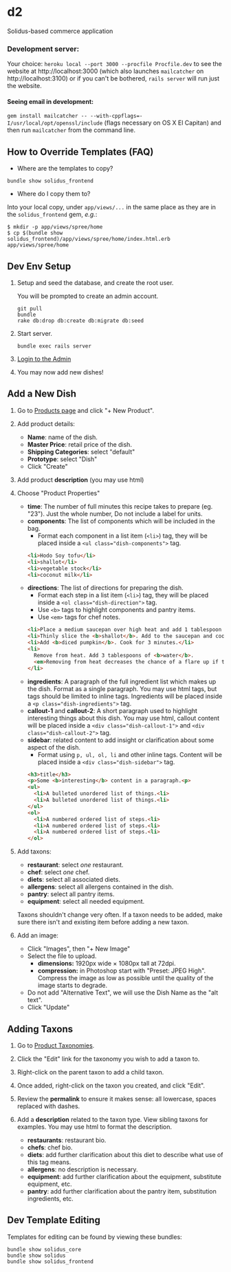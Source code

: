 # d2
Solidus-based commerce application

### Development server:
Your choice: `heroku local --port 3000 --procfile Procfile.dev` to see the website at http://localhost:3000 (which also launches `mailcatcher` on http://localhost:3100) or if you can't be bothered, `rails server` will run just the website.

#### Seeing email in development:
`gem install mailcatcher -- --with-cppflags=-I/usr/local/opt/openssl/include`  (flags necessary on OS X El Capitan) and then run `mailcatcher` from the command line.

## How to Override Templates (FAQ)

- Where are the templates to copy?

`bundle show solidus_frontend`

- Where do I copy them to?

Into your local copy, under `app/views/...` in the same place as they are in the `solidus_frontend` gem, _e.g._:

``` console
$ mkdir -p app/views/spree/home
$ cp $(bundle show solidus_frontend)/app/views/spree/home/index.html.erb app/views/spree/home
```

## Dev Env Setup

1. Setup and seed the database, and create the root user.

    You will be prompted to create an admin account.

    ```
    git pull
    bundle
    rake db:drop db:create db:migrate db:seed
    ```

2. Start server.

    ```
    bundle exec rails server
    ```

3. [Login to the Admin](http://localhost:3000/admin)

4. You may now add new dishes!


## Add a New Dish

1. Go to [Products page](http://localhost:3000/admin/products) and click "+ New Product".
2. Add product details:
    - **Name**: name of the dish.
    - **Master Price**: retail price of the dish.
    - **Shipping Categories**: select "default"
    - **Prototype**: select "Dish"
    - Click "Create"
3. Add product **description** (you may use html)
4. Choose "Product Properties"
    - **time**: The number of full minutes this recipe takes to prepare (eg. "23"). Just the whole number, Do not include a label for units.
    - **components**: The list of components which will be included in the bag.
        - Format each component in a list item (`<li>`) tag, they will be placed inside a `<ul class="dish-components">` tag.
        ```html
        <li>Hodo Soy tofu</li>
        <li>shallot</li>
        <li>vegetable stock</li>
        <li>coconut milk</li>
        ```
    - **directions**: The list of directions for preparing the dish.
        - Format each step in a list item (`<li>`) tag, they will be placed inside a `<ol class="dish-direction">` tag.
        - Use `<b>` tags to highlight components and pantry items.
        - Use `<em>` tags for chef notes.
        ```html
        <li>Place a medium saucepan over high heat and add 1 tablespoon of <b>high-heat oil</b>.</li>
        <li>Thinly slice the <b>shallot</b>. Add to the saucepan and cook until translucent.</li>
        <li>Add <b>diced pumpkin</b>. Cook for 3 minutes.</li>
        <li>
          Remove from heat. Add 3 tablespoons of <b>water</b>.
          <em>Removing from heat decreases the chance of a flare up if the oil splatters and catches fire.</em>
        </li>
        ```
    - **ingredients**: A paragraph of the full ingredient list which makes up the dish. Format as a single paragraph. You may use html tags, but tags should be limited to inline tags. Ingredients will be placed inside a `<p class="dish-ingredients">` tag.
    - **callout-1** and **callout-2**: A short paragraph used to highlight interesting things about this dish. You may use html, callout content will be placed inside a `<div class="dish-callout-1">` and `<div class="dish-callout-2">` tag.
    - **sidebar**: related content to add insight or clarification about some aspect of the dish.
        - Format using `p, ul, ol, li` and other inline tags. Content will be placed inside a `<div class="dish-sidebar">` tag.
        ```html
        <h3>title</h3>
        <p>Some <b>interesting</b> content in a paragraph.<p>
        <ul>
          <li>A bulleted unordered list of things.<li>
          <li>A bulleted unordered list of things.<li>
        </ul>
        <ol>
          <li>A numbered ordered list of steps.<li>
          <li>A numbered ordered list of steps.<li>
          <li>A numbered ordered list of steps.<li>
        </ol>
        ```
5. Add taxons:
    - **restaurant**: select *one* restaurant.
    - **chef**: select *one* chef.
    - **diets**: select all associated diets.
    - **allergens**: select all allergens contained in the dish.
    - **pantry**: select all pantry items.
    - **equipment**: select all needed equipment.

    Taxons shouldn't change very often. If a taxon needs to be added, make sure there isn't and existing item before adding a new taxon.
6. Add an image:
    - Click "Images", then "+ New Image"
    - Select the file to upload.
        - **dimensions:** 1920px wide × 1080px tall at 72dpi.
        - **compression:** in Photoshop start with "Preset: JPEG High". Compress the image as low as possible until the quality of the image starts to degrade.
    - Do not add "Alternative Text", we will use the Dish Name as the "alt text".
    - Click "Update"


## Adding Taxons

1. Go to [Product Taxonomies](http://localhost:3000/admin/taxonomies).
2. Click the "Edit" link for the taxonomy you wish to add a taxon to.
3. Right-click on the parent taxon to add a child taxon.
4. Once added, right-click on the taxon you created, and click "Edit".
5. Review the **permalink** to ensure it makes sense: all lowercase, spaces replaced with dashes.
6. Add a **description** related to the taxon type. View sibling taxons for examples. You may use html to format the description.

    - **restaurants**: restaurant bio.
    - **chefs**: chef bio.
    - **diets**: add further clarification about this diet to describe what use of this tag means.
    - **allergens**: no description is necessary.
    - **equipment**: add further clarification about the equipment, substitute equipment, etc.
    - **pantry**: add further clarification about the pantry item, substitution ingredients, etc.

## Dev Template Editing

Templates for editing can be found by viewing these bundles:

```
bundle show solidus_core
bundle show solidus
bundle show solidus_frontend
```
